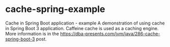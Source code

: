 # cache-spring-example
Cache in Spring Boot application - example
A demonstration of using cache in Spring Boot 3 application. Caffeine cache is used as a caching engine.
More information is in the https://dba-presents.com/jvm/java/286-cache-spring-boot-3 post.

